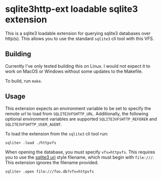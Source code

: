 # sqlite3http-ext loadable sqlite3 extension

This is a sqlite3 loadable extension for querying sqlite3 databases over http(s). This allows you to use the standard `sqlite3` cli tool with this VFS.

## Building

Currently I've only tested building this on Linux. I would not expect it to work on MacOS or Windows without some updates to the Makefile.

To build, run `make`.

## Usage

This extension expects an environment variable to be set to specify the remote url to load from `SQLITE3VFSHTTP_URL`. Additionally, the following optional environment variables are supported `SQLITE3VFSHTTP_REFERER` and `SQLITE3VFSHTTP_USER_AGENT`.

To load the extension from the `sqlite3` cli tool run:
```
sqlite> .load ./httpvfs
```

When opening the database, you must specify `vfs=httpvfs`. This requires you to use the [sqlite3 uri](https://www.sqlite.org/uri.html) style filename, which must begin with `file:///`. This extension ignores the filename provided.
```
sqlite> .open file:///foo.db?vfs=httpvfs
```
